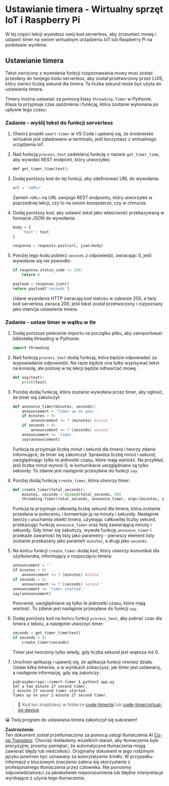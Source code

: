 <!--
CO_OP_TRANSLATOR_METADATA:
{
  "original_hash": "64ad4ddb4de81a18b7252e968f10b404",
  "translation_date": "2025-08-26T07:18:03+00:00",
  "source_file": "6-consumer/lessons/3-spoken-feedback/single-board-computer-set-timer.md",
  "language_code": "pl"
}
-->
# Ustawianie timera - Wirtualny sprzęt IoT i Raspberry Pi

W tej części lekcji wywołasz swój kod serverless, aby zrozumieć mowę i ustawić timer na swoim wirtualnym urządzeniu IoT lub Raspberry Pi na podstawie wyników.

## Ustawianie timera

Tekst zwrócony z wywołania funkcji rozpoznawania mowy musi zostać przesłany do twojego kodu serverless, aby został przetworzony przez LUIS, który zwróci liczbę sekund dla timera. Ta liczba sekund może być użyta do ustawienia timera.

Timery można ustawiać za pomocą klasy `threading.Timer` w Pythonie. Klasa ta przyjmuje czas opóźnienia i funkcję, która zostanie wykonana po upływie tego czasu.

### Zadanie - wyślij tekst do funkcji serverless

1. Otwórz projekt `smart-timer` w VS Code i upewnij się, że środowisko wirtualne jest załadowane w terminalu, jeśli korzystasz z wirtualnego urządzenia IoT.

1. Nad funkcją `process_text` zadeklaruj funkcję o nazwie `get_timer_time`, aby wywołać REST endpoint, który utworzyłeś:

    ```python
    def get_timer_time(text):
    ```

1. Dodaj poniższy kod do tej funkcji, aby zdefiniować URL do wywołania:

    ```python
    url = '<URL>'
    ```

    Zamień `<URL>` na URL swojego REST endpointu, który utworzyłeś w poprzedniej lekcji, czy to na swoim komputerze, czy w chmurze.

1. Dodaj poniższy kod, aby ustawić tekst jako właściwość przekazywaną w formacie JSON do wywołania:

    ```python
    body = {
        'text': text
    }
    
    response = requests.post(url, json=body)
    ```

1. Poniżej tego kodu pobierz `seconds` z odpowiedzi, zwracając 0, jeśli wywołanie się nie powiodło:

    ```python
    if response.status_code != 200:
        return 0
    
    payload = response.json()
    return payload['seconds']
    ```

    Udane wywołania HTTP zwracają kod statusu w zakresie 200, a twój kod serverless zwraca 200, jeśli tekst został przetworzony i rozpoznany jako intencja ustawienia timera.

### Zadanie - ustaw timer w wątku w tle

1. Dodaj poniższe polecenie importu na początku pliku, aby zaimportować bibliotekę threading w Pythonie:

    ```python
    import threading
    ```

1. Nad funkcją `process_text` dodaj funkcję, która będzie odpowiadać za wypowiadanie odpowiedzi. Na razie będzie ona tylko wypisywać tekst na konsolę, ale później w tej lekcji będzie odtwarzać mowę.

    ```python
    def say(text):
        print(text)
    ```

1. Poniżej dodaj funkcję, która zostanie wywołana przez timer, aby ogłosić, że timer się zakończył:

    ```python
    def announce_timer(minutes, seconds):
        announcement = 'Times up on your '
        if minutes > 0:
            announcement += f'{minutes} minute '
        if seconds > 0:
            announcement += f'{seconds} second '
        announcement += 'timer.'
        say(announcement)
    ```

    Funkcja ta przyjmuje liczbę minut i sekund dla timera i tworzy zdanie informujące, że timer się zakończył. Sprawdza liczbę minut i sekund, uwzględniając tylko te jednostki czasu, które mają wartość. Na przykład, jeśli liczba minut wynosi 0, w komunikacie uwzględniane są tylko sekundy. To zdanie jest następnie przesyłane do funkcji `say`.

1. Poniżej dodaj funkcję `create_timer`, która utworzy timer:

    ```python
    def create_timer(total_seconds):
        minutes, seconds = divmod(total_seconds, 60)
        threading.Timer(total_seconds, announce_timer, args=[minutes, seconds]).start()
    ```

    Funkcja ta przyjmuje całkowitą liczbę sekund dla timera, która zostanie przesłana w poleceniu, i konwertuje ją na minuty i sekundy. Następnie tworzy i uruchamia obiekt timera, używając całkowitej liczby sekund, przekazując funkcję `announce_timer` oraz listę zawierającą minuty i sekundy. Gdy timer się zakończy, wywoła funkcję `announce_timer` i przekaże zawartość tej listy jako parametry - pierwszy element listy zostanie przekazany jako parametr `minutes`, a drugi jako `seconds`.

1. Na końcu funkcji `create_timer` dodaj kod, który utworzy komunikat dla użytkownika, informujący o rozpoczęciu timera:

    ```python
    announcement = ''
    if minutes > 0:
        announcement += f'{minutes} minute '
    if seconds > 0:
        announcement += f'{seconds} second '    
    announcement += 'timer started.'
    say(announcement)
    ```

    Ponownie, uwzględniane są tylko te jednostki czasu, które mają wartość. To zdanie jest następnie przesyłane do funkcji `say`.

1. Dodaj poniższy kod na końcu funkcji `process_text`, aby pobrać czas dla timera z tekstu, a następnie utworzyć timer:

    ```python
    seconds = get_timer_time(text)
    if seconds > 0:
        create_timer(seconds)
    ```

    Timer jest tworzony tylko wtedy, gdy liczba sekund jest większa niż 0.

1. Uruchom aplikację i upewnij się, że aplikacja funkcji również działa. Ustaw kilka timerów, a w wynikach zobaczysz, jak timer jest ustawiany, a następnie informację, gdy się zakończy:

    ```output
    pi@raspberrypi:~/smart-timer $ python3 app.py 
    Set a two minute 27 second timer.
    2 minute 27 second timer started.
    Times up on your 2 minute 27 second timer.
    ```

> 💁 Kod ten znajdziesz w folderze [code-timer/pi](../../../../../6-consumer/lessons/3-spoken-feedback/code-timer/pi) lub [code-timer/virtual-iot-device](../../../../../6-consumer/lessons/3-spoken-feedback/code-timer/virtual-iot-device).

😀 Twój program do ustawiania timera zakończył się sukcesem!

**Zastrzeżenie**:  
Ten dokument został przetłumaczony za pomocą usługi tłumaczenia AI [Co-op Translator](https://github.com/Azure/co-op-translator). Chociaż dokładamy wszelkich starań, aby tłumaczenie było precyzyjne, prosimy pamiętać, że automatyczne tłumaczenia mogą zawierać błędy lub nieścisłości. Oryginalny dokument w jego rodzimym języku powinien być uznawany za autorytatywne źródło. W przypadku informacji o kluczowym znaczeniu zaleca się skorzystanie z profesjonalnego tłumaczenia przez człowieka. Nie ponosimy odpowiedzialności za jakiekolwiek nieporozumienia lub błędne interpretacje wynikające z użycia tego tłumaczenia.